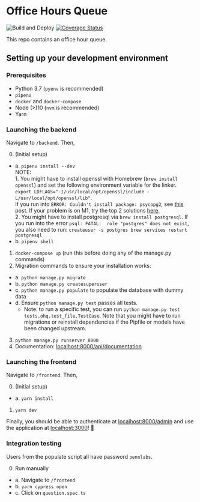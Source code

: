 # Office Hours Queue

![Build and Deploy](https://github.com/pennlabs/office-hours-queue/workflows/Build%20and%20Deploy/badge.svg)
[![Coverage Status](https://codecov.io/gh/pennlabs/office-hours-queue/branch/master/graph/badge.svg)](https://codecov.io/gh/pennlabs/office-hours-queue)

This repo contains an office hour queue.

## Setting up your development environment

### Prerequisites
- Python 3.7 (`pyenv` is recommended)
- `pipenv`
- `docker` and `docker-compose`
- Node (>)10 (`nvm` is recommended)
- Yarn 

### Launching the backend 
Navigate to `/backend`. Then,

0. (Initial setup)
  - a. `pipenv install --dev`  
        NOTE: <br />
        1. You might have to install openssl with Homebrew (`brew install openssl`) and set the following environment variable for the linker.  
        `export LDFLAGS="-I/usr/local/opt/openssl/include -L/usr/local/opt/openssl/lib"`.<br />
        If you run into `ERROR: Couldn't install package: psycopg2`, see [this](https://stackoverflow.com/questions/56796426/pipenv-consistently-failing-to-install-pyscopg2/57044429#57044429) post. If your problem is on M1, try the top 2 solutions [here](https://stackoverflow.com/questions/66888087/cannot-install-psycopg2-with-pip3-on-m1-mac). <br />
        2. You might have to install postgresql via `brew install postgresql`. If you run into the error `psql: FATAL:  role "postgres" does not exist`, you also need to run: 
        ```
        createuser -s postgres
        brew services restart postgresql
        ```
  - b. `pipenv shell`
1. `docker-compose up` (run this before doing any of the manage.py commands)
2. Migration commands to ensure your installation works:
  - a. `python manage.py migrate`
  - b. `python manage.py createsuperuser`
  - c. `python manage.py populate` to populate the database with dummy data
  - d. Ensure `python manage.py test` passes all tests.
    - Note: to run a specific test, you can run `python manage.py test tests.ohq.test_file.TestCase`. 
  Note that you might have to run migrations or reinstall dependencies if the Pipfile or models have been changed upstream.
  
3. `python manage.py runserver 8000`
4. Documentation: [localhost:8000/api/documentation](http://localhost:8000/api/documentation)

### Launching the frontend 
Navigate to `/frontend`. Then,

0. (Initial setup)
  - a. `yarn install`
1. `yarn dev`

Finally, you should be able to authenticate at [localhost:8000/admin](http://localhost:8000/admin) and use the application at [localhost:3000](http://localhost:3000)! 🎉

### Integration testing
Users from the populate script all have password `pennlabs`.

0. Run manually
  - a. Navigate to `/frontend`
  - b. `yarn cypress open`
  - c. Click on `question.spec.ts`
